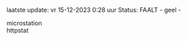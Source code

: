 laatste update: 
vr 15-12-2023  0:28   uur 
Status: FAALT - geel - 
<div class="service Y">microstation</div><div class="service G">httpstat</div>